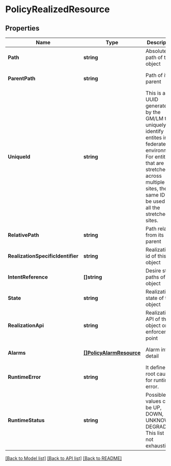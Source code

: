 # PolicyRealizedResource

## Properties
Name | Type | Description | Notes
------------ | ------------- | ------------- | -------------
**Path** | **string** | Absolute path of this object | [optional] [default to null]
**ParentPath** | **string** | Path of its parent | [optional] [default to null]
**UniqueId** | **string** | This is a UUID generated by the GM/LM to uniquely identify entites in a federated environment. For entities that are stretched across multiple sites, the same ID will be used on all the stretched sites.  | [optional] [default to null]
**RelativePath** | **string** | Path relative from its parent | [optional] [default to null]
**RealizationSpecificIdentifier** | **string** | Realization id of this object | [optional] [default to null]
**IntentReference** | **[]string** | Desire state paths of this object | [optional] [default to null]
**State** | **string** | Realization state of this object | [default to null]
**RealizationApi** | **string** | Realization API of this object on enforcement point | [optional] [default to null]
**Alarms** | [**[]PolicyAlarmResource**](PolicyAlarmResource.md) | Alarm info detail | [optional] [default to null]
**RuntimeError** | **string** | It define the root cause for runtime error.  | [optional] [default to null]
**RuntimeStatus** | **string** | Possible values could be UP, DOWN, UNKNOWN, DEGRADED This list is not exhaustive.  | [optional] [default to null]

[[Back to Model list]](../README.md#documentation-for-models) [[Back to API list]](../README.md#documentation-for-api-endpoints) [[Back to README]](../README.md)

